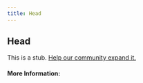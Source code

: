 ```yaml
---
title: Head
---
```


## Head

This is a stub. [Help our community expand it.](https://github.com/freeCodeCamp/guide-articles/tree/master/articles/HTML/Elements/Head/index.md)

<!-- The article goes here, in GitHub-flavored Markdown. Feel free to add YouTube videos, images, and CodePen/JSBin embeds  -->

#### More Information:
<!-- Please add any articles you think might be helpful to read before writing the article -->


